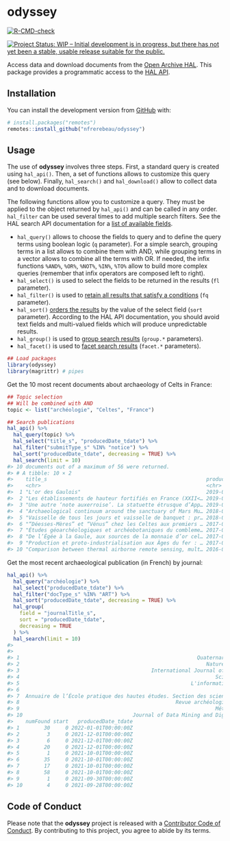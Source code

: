 
<!-- README.md is generated from README.Rmd. Please edit that file -->

# odyssey

<!-- badges: start -->

[![R-CMD-check](https://github.com/nfrerebeau/odyssey/workflows/R-CMD-check/badge.svg)](https://github.com/nfrerebeau/odyssey/actions)

[![Project Status: WIP – Initial development is in progress, but there
has not yet been a stable, usable release suitable for the
public.](https://www.repostatus.org/badges/latest/wip.svg)](https://www.repostatus.org/#wip)
<!-- badges: end -->

Access data and download documents from the [Open Archive
HAL](https://hal.archives-ouvertes.fr/). This package provides a
programmatic access to the [HAL
API](https://api.archives-ouvertes.fr/docs).

## Installation

You can install the development version from
[GitHub](https://github.com/) with:

``` r
# install.packages("remotes")
remotes::install_github("nfrerebeau/odyssey")
```

## Usage

The use of **odyssey** involves three steps. First, a standard query is
created using `hal_api()`. Then, a set of functions allows to customize
this query (see below). Finally, `hal_search()` and `hal_download()`
allow to collect data and to download documents.

The following functions allow you to customize a query. They must be
applied to the object returned by `hal_api()` and can be called in any
order. `hal_filter` can be used several times to add multiple search
filters. See the HAL search API documentation for a [list of available
fields](https://api.archives-ouvertes.fr/docs/search/?schema=fields#fields).

-   `hal_query()` allows to choose the fields to query and to define the
    query terms using boolean logic (`q` parameter). For a simple
    search, grouping terms in a list allows to combine them with AND,
    while grouping terms in a vector allows to combine all the terms
    with OR. If needed, the infix functions `%AND%`, `%OR%`, `%NOT%`,
    `%IN%`, `%TO%` allow to build more complex queries (remember that
    infix operators are composed left to right).
-   `hal_select()` is used to select the fields to be returned in the
    results (`fl` parameter).
-   `hal_filter()` is used to [retain all results that satisfy a
    conditions](https://api.archives-ouvertes.fr/docs/search/?#fq) (`fq`
    parameter).
-   `hal_sort()` [orders the
    results](https://api.archives-ouvertes.fr/docs/search/?#sort) by the
    value of the select field (`sort` parameter). According to the HAL
    API documentation, you should avoid text fields and multi-valued
    fields which will produce unpredictable results.
-   `hal_group()` is used to [group search
    results](https://api.archives-ouvertes.fr/docs/search/?#group)
    (`group.*` parameters).
-   `hal_facet()` is used to [facet search
    results](https://api.archives-ouvertes.fr/docs/search/?#facet)
    (`facet.*` parameters).

``` r
## Load packages
library(odyssey)
library(magrittr) # pipes
```

Get the 10 most recent documents about archaeology of Celts in France:

``` r
## Topic selection
## Will be combined with AND
topic <- list("archéologie", "Celtes", "France")

## Search publications
hal_api() %>%
  hal_query(topic) %>%
  hal_select("title_s", "producedDate_tdate") %>%
  hal_filter("submitType_s" %IN% "notice") %>% 
  hal_sort("producedDate_tdate", decreasing = TRUE) %>%
  hal_search(limit = 10)
#> 10 documents out of a maximum of 56 were returned.
#> # A tibble: 10 × 2
#>    title_s                                                    producedDate_tdate
#>    <chr>                                                      <chr>             
#>  1 "L'or des Gaulois"                                         2019-09-01T00:00:…
#>  2 "Les établissements de hauteur fortifiés en France (XXII<… 2019-05-29T00:00:…
#>  3 "Une autre ‘note auxerroise’. La statuette étrusque d’App… 2019-01-01T00:00:…
#>  4 "Archaeological continuum around the sanctuary of Mars Mu… 2018-06-04T00:00:…
#>  5 "Vaisselle de tous les jours et vaisselle de banquet : pr… 2018-01-01T00:00:…
#>  6 "“Déesses-Mères” et “Vénus” chez les Celtes aux premiers … 2017-09-01T00:00:…
#>  7 "Études géoarchéologiques et archéobotaniques du combleme… 2017-03-23T00:00:…
#>  8 "De l’Égée à la Gaule, aux sources de la monnaie d’or cel… 2017-01-01T00:00:…
#>  9 "Production et proto-industrialisation aux Âges du fer : … 2017-01-01T00:00:…
#> 10 "Comparison between thermal airborne remote sensing, mult… 2016-01-01T00:00:…
```

Get the most recent archaeological publication (in French) by journal:

``` r
hal_api() %>%
  hal_query("archéologie") %>%
  hal_select("producedDate_tdate") %>%
  hal_filter("docType_s" %IN% "ART") %>%
  hal_sort("producedDate_tdate", decreasing = TRUE) %>%
  hal_group(
    field = "journalTitle_s",
    sort = "producedDate_tdate", 
    decreasing = TRUE
  ) %>%
  hal_search(limit = 10)
#> 
#>                                                                          groupValue
#> 1                                                          Quaternary Geochronology
#> 2                                                             Nature Communications
#> 3                                           International Journal of Paleopathology
#> 4                                                                Scientific Reports
#> 5                                                        L'information grammaticale
#> 6                                                                      Archaeometry
#> 7  Annuaire de l’École pratique des hautes études. Section des sciences religieuses
#> 8                                                   Revue archéologique de Picardie
#> 9                                                                Métropolitiques.eu
#> 10                                    Journal of Data Mining and Digital Humanities
#>    numFound start   producedDate_tdate
#> 1        30     0 2022-01-01T00:00:00Z
#> 2         3     0 2021-12-01T00:00:00Z
#> 3         6     0 2021-12-01T00:00:00Z
#> 4        20     0 2021-12-01T00:00:00Z
#> 5         1     0 2021-10-01T00:00:00Z
#> 6        35     0 2021-10-01T00:00:00Z
#> 7        17     0 2021-10-01T00:00:00Z
#> 8        58     0 2021-10-01T00:00:00Z
#> 9         1     0 2021-09-30T00:00:00Z
#> 10        4     0 2021-09-28T00:00:00Z
```

## Code of Conduct

Please note that the **odyssey** project is released with a [Contributor
Code of
Conduct](https://contributor-covenant.org/version/2/0/CODE_OF_CONDUCT.html).
By contributing to this project, you agree to abide by its terms.

